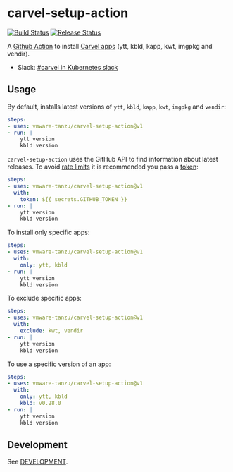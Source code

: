 # carvel-setup-action

[![Build Status](https://github.com/vmware-tanzu/carvel-setup-action/workflows/build/badge.svg?branch=develop)](https://github.com/vmware-tanzu/carvel-setup-action/actions?query=branch%3Adevelop+workflow%3Abuild)
[![Release Status](https://github.com/vmware-tanzu/carvel-setup-action/workflows/release/badge.svg)](https://github.com/vmware-tanzu/carvel-setup-action/actions?query=workflow%3Arelease)

A [Github Action](https://github.com/features/actions) to install [Carvel apps](https://carvel.dev/) (ytt, kbld, kapp, kwt, imgpkg and vendir).

- Slack: [#carvel in Kubernetes slack](https://slack.kubernetes.io)

## Usage

By default, installs latest versions of `ytt`, `kbld`, `kapp`, `kwt`, `imgpkg` and `vendir`:

```yaml
steps:
- uses: vmware-tanzu/carvel-setup-action@v1
- run: |
    ytt version
    kbld version
```

`carvel-setup-action` uses the GitHub API to find information about latest releases. To avoid [rate limits](https://docs.github.com/en/rest/overview/resources-in-the-rest-api#rate-limiting) it is recommended you pass a [token](https://help.github.com/en/actions/configuring-and-managing-workflows/authenticating-with-the-github_token):

```yaml
steps:
- uses: vmware-tanzu/carvel-setup-action@v1
  with:
    token: ${{ secrets.GITHUB_TOKEN }}
- run: |
    ytt version
    kbld version
```

To install only specific apps:

```yaml
steps:
- uses: vmware-tanzu/carvel-setup-action@v1
  with:
    only: ytt, kbld
- run: |
    ytt version
    kbld version
```

To exclude specific apps:

```yaml
steps:
- uses: vmware-tanzu/carvel-setup-action@v1
  with:
    exclude: kwt, vendir
- run: |
    ytt version
    kbld version
```

To use a specific version of an app:

```yaml
steps:
- uses: vmware-tanzu/carvel-setup-action@v1
  with:
    only: ytt, kbld
    kbld: v0.28.0
- run: |
    ytt version
    kbld version
```

## Development

See [DEVELOPMENT](https://github.com/vmware-tanzu/carvel-setup-action/blob/develop/DEVELOPMENT.md).
